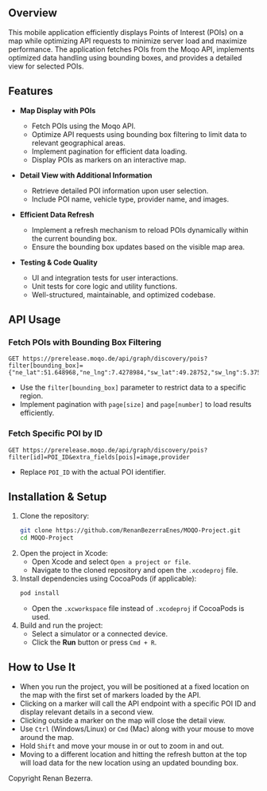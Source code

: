 ## Overview
This mobile application efficiently displays Points of Interest (POIs) on a map while optimizing API requests to minimize server load and maximize performance. The application fetches POIs from the Moqo API, implements optimized data handling using bounding boxes, and provides a detailed view for selected POIs.

## Features
- **Map Display with POIs**
  - Fetch POIs using the Moqo API.
  - Optimize API requests using bounding box filtering to limit data to relevant geographical areas.
  - Implement pagination for efficient data loading.
  - Display POIs as markers on an interactive map.

- **Detail View with Additional Information**
  - Retrieve detailed POI information upon user selection.
  - Include POI name, vehicle type, provider name, and images.

- **Efficient Data Refresh**
  - Implement a refresh mechanism to reload POIs dynamically within the current bounding box.
  - Ensure the bounding box updates based on the visible map area.

- **Testing & Code Quality**
  - UI and integration tests for user interactions.
  - Unit tests for core logic and utility functions.
  - Well-structured, maintainable, and optimized codebase.

## API Usage
### Fetch POIs with Bounding Box Filtering
```
GET https://prerelease.moqo.de/api/graph/discovery/pois?filter[bounding_box]={"ne_lat":51.648968,"ne_lng":7.4278984,"sw_lat":49.28752,"sw_lng":5.3754444}&page[size]=10&page[number]=1
```
- Use the `filter[bounding_box]` parameter to restrict data to a specific region.
- Implement pagination with `page[size]` and `page[number]` to load results efficiently.

### Fetch Specific POI by ID
```
GET https://prerelease.moqo.de/api/graph/discovery/pois?filter[id]=POI_ID&extra_fields[pois]=image,provider
```
- Replace `POI_ID` with the actual POI identifier.

## Installation & Setup
1. Clone the repository:
   ```bash
   git clone https://github.com/RenanBezerraEnes/MOQO-Project.git
   cd MOQO-Project
   ```
2. Open the project in Xcode:
   - Open Xcode and select `Open a project or file`.
   - Navigate to the cloned repository and open the `.xcodeproj` file.
3. Install dependencies using CocoaPods (if applicable):
   ```bash
   pod install
   ```
   - Open the `.xcworkspace` file instead of `.xcodeproj` if CocoaPods is used.
4. Build and run the project:
   - Select a simulator or a connected device.
   - Click the **Run** button or press `Cmd + R`.

## How to Use It
- When you run the project, you will be positioned at a fixed location on the map with the first set of markers loaded by the API.
- Clicking on a marker will call the API endpoint with a specific POI ID and display relevant details in a second view.
- Clicking outside a marker on the map will close the detail view.
- Use `Ctrl` (Windows/Linux) or `Cmd` (Mac) along with your mouse to move around the map.
- Hold `Shift` and move your mouse in or out to zoom in and out.
- Moving to a different location and hitting the refresh button at the top will load data for the new location using an updated bounding box.

Copyright Renan Bezerra.
